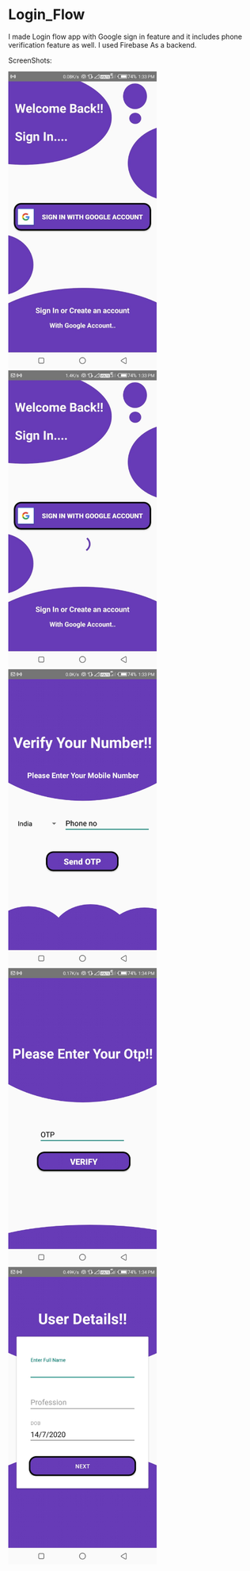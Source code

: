 # Login_Flow
I made Login flow app with Google sign in feature and it includes phone verification feature as well.
I used Firebase As a backend.

ScreenShots:

<img src="https://github.com/KingSujeet/Login_Flow/blob/master/WhatsApp%20Image%202020-07-14%20at%201.38.25%20PM.jpeg" width="300">

<img src="https://github.com/KingSujeet/Login_Flow/blob/master/WhatsApp%20Image%202020-07-14%20at%201.38.25%20PM%20(1).jpeg" width="300">

<img src="https://github.com/KingSujeet/Login_Flow/blob/master/WhatsApp%20Image%202020-07-14%20at%201.38.25%20PM%20(2).jpeg" width="300">

<img src="https://github.com/KingSujeet/Login_Flow/blob/master/WhatsApp%20Image%202020-07-14%20at%201.38.25%20PM%20(3).jpeg" width="300">

<img src="https://github.com/KingSujeet/Login_Flow/blob/master/WhatsApp%20Image%202020-07-14%20at%201.38.25%20PM%20(4).jpeg" width="300">
